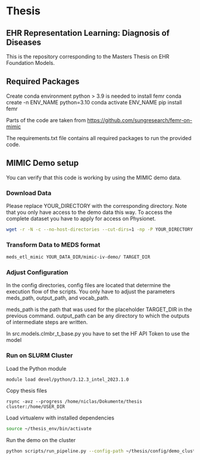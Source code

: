 # Thesis
## EHR Representation Learning: Diagnosis of Diseases

This is the repository corresponding to the Masters Thesis on EHR Foundation Models.


## Required Packages
Create conda environment
python > 3.9 is needed to install femr
conda create -n ENV_NAME python=3.10
conda activate ENV_NAME
pip install femr


Parts of the code are taken from https://github.com/sungresearch/femr-on-mimic

The requirements.txt file contains all required packages to run the provided code. 

## MIMIC Demo setup
You can verify that this code is working by using the MIMIC demo data.

### Download Data
Please replace YOUR_DIRECTORY with the corresponding directory. Note that you only have access to the demo data this way. To access the complete dataset you have to apply for access on Physionet.
```bash
wget -r -N -c --no-host-directories --cut-dirs=1 -np -P YOUR_DIRECTORY https://physionet.org/files/mimic-iv-demo/2.2/
```

### Transform Data to MEDS format
```bash
meds_etl_mimic YOUR_DATA_DIR/mimic-iv-demo/ TARGET_DIR
```

### Adjust Configuration
In the config directories, config files are located that determine the execution flow of the scripts. You only have to adjust the parameters meds_path, output_path, and vocab_path.

meds_path is the path that was used for the placeholder TARGET_DIR in the previous command.
output_path can be any directory to which the outputs of intermediate steps are written.

In src.models.clmbr_t_base.py you have to set the HF API Token to use the model

### Run on SLURM Cluster
Load the Python module
```bash
module load devel/python/3.12.3_intel_2023.1.0
```


Copy thesis files
```
rsync -avz --progress /home/niclas/Dokumente/thesis cluster:/home/USER_DIR
```

Load virtualenv with installed dependencies
```bash
source ~/thesis_env/bin/activate
```

Run the demo on the cluster
```bash
python scripts/run_pipeline.py --config-path ~/thesis/config/demo_cluster.yaml
```

